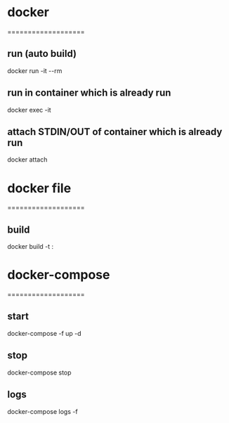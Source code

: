 # docker 
===================
## run (auto build)
docker run -it --rm <image> <command>

## run in container which is already run
docker exec -it <container> <command>

## attach STDIN/OUT of container which is already run
docker attach <container>

# docker file
===================
## build
docker build -t <new image name>:<tag name> <path to docker file>

# docker-compose
===================
## start
docker-compose -f <docker-compose yml file> up -d

## stop
docker-compose stop

## logs
docker-compose logs -f
